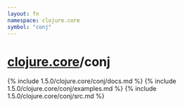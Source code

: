 ```yaml
---
layout: fn
namespace: clojure.core
symbol: "conj"
---
```


# [clojure.core](../)/conj

{% include 1.5.0/clojure.core/conj/docs.md %}
{% include 1.5.0/clojure.core/conj/examples.md %}
{% include 1.5.0/clojure.core/conj/src.md %}

